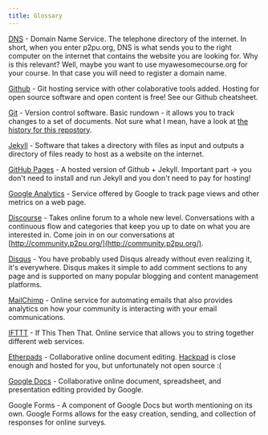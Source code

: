 ```yaml
---
title: Glossary
---
```


[DNS](http://www.wikipedia.org/wiki/Domain_Name_System) - Domain Name Service. The telephone directory of the internet. In short, when you enter p2pu.org, DNS is what sends you to the right computer on the internet that contains the website you are looking for. Why is this relevant? Well, maybe you want to use myawesomecourse.org for your course. In that case you will need to register a domain name.

[Github](https://github.com) - Git hosting service with other colaborative tools added. Hosting for open source software and open content is free! See our Github cheatsheet.

[Git](http://git-scm.com) - Version control software. Basic rundown - it allows you to track changes to a set of documents. Not sure what I mean, have a look at [the history for this repostory](https://github.com/p2pu/jekyll-course-experiment/commits/gh-pages).

[Jekyll](http://jekyllrb.com) - Software that takes a directory with files as input and outputs a directory of files ready to host as a website on the internet.

[GitHub Pages](https://pages.github.com) - A hosted version of Github + Jekyll. Important part -> you don't need to install and run Jekyll and you don't need to pay for hosting!

[Google Analytics](http://www.google.com/analytics/) - Service offered by Google to track page views and other metrics on a web page.

[Discourse](http://www.discourse.org) - Takes online forum to a whole new level.  Conversations with a continuous flow and categories that keep you up to date on what you are interested in.  Come join in on our conversations at [http://community.p2pu.org/](http://community.p2pu.org/).

[Disqus](https://disqus.com) - You have probably used Disqus already without even realizing it, it's everywhere.  Disqus makes it simple to add comment sections to any page and is supported on many popular blogging and content management platforms.

[MailChimp](http://mailchimp.com) - Online service for automating emails that also provides analytics on how your community is interacting with your email communications.

[IFTTT](https://ifttt.com) - If This Then That. Online service that allows you to string together different web services.

[Etherpads](http://etherpad.org) - Collaborative online document editing. [Hackpad](https://hackpad.com) is close enough and hosted for you, but unfortunately not open source :(

[Google Docs](http://www.google.com/docs/about/) - Collaborative online document, spreadsheet, and presentation editing provided by Google.

Google Forms - A component of Google Docs but worth mentioning on its own.  Google Forms allows for the easy creation, sending, and collection of responses for online surveys.
